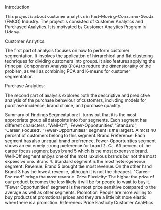 
Introduction


This project is about customer analytics in Fast-Moving-Consumer-Goods (FMCG) Industry. The project is consisted of Customer Analytics and Purchased Analytics. It is motivated by Customer Analytics Program in Udemy.

Customer Analytics:

The first part of analysis focuses on how to perform customer segmentation. It involves the application of hierarchical and flat clustering techniques for dividing customers into groups. It also features applying the Principal Components Analysis (PCA) to reduce the dimensionality of the problem, as well as combining PCA and K-means for customer segmentation.

Purchase Analytics:

The second part of analysis explores both the descriptive and predictive analysis of the purchase behaviour of customers, including models for purchase incidence, brand choice, and purchase quantity.

Summary of Findings
Segmentation:
It turns out that it is the most appropriate group all datapoints into four segments. Each segment has different characters : 'Well-Off', 'Fewer-Opportunities', 'Standard', 'Career_Focused'. "Fewer-Opportunities" segment is the largest. Almost 40 percent of customers belong to this segment.
Brand Preference: Each segment has also unequal brand preference. Fewer-Opportunities segment shows an extremely strong preference for brand 2. Ca. 63 percent of the career focus segment buys brand 5 which is the most expensive brand. Well-Off segment enjoys one of the most luxurious brands but not the most expensive one. Brand 4. Standard segment is the most heterogeneous segment.
Revenue: Brand 5 brought the most revenue. On the other hand Brand 3 has the lowest revenue, although it is not the cheapest. "Career-Focused" brings the most revenue.
Price Elasticity: The higher the price of our product becomes the less likely it will be for people to want to buy it. "Fewer Opportunities" segment is the most price sensitive compared to the average as well as other segments.
Promotion: People are more willing to buy products at promotional prices and they are a little bit more elastic when there is a promotion.
Referenecs
Price Elasticity Customer Analytics

